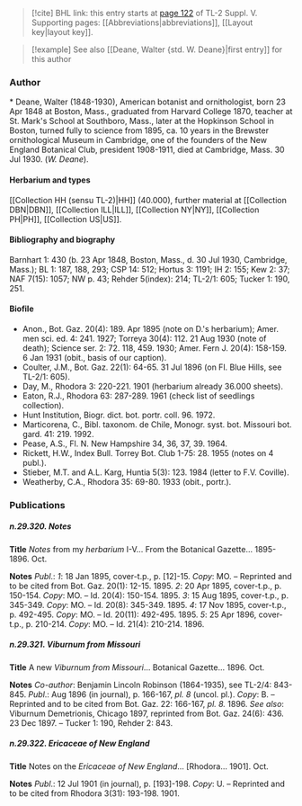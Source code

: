 > [!cite] BHL link: this entry starts at [page 122](https://www.biodiversitylibrary.org/item/103833#page/134/mode/1up) of TL-2 Suppl. V.
> Supporting pages: [[Abbreviations|abbreviations]], [[Layout key|layout key]].

> [!example] See also [[Deane, Walter {std. W. Deane}|first entry]] for this author

### Author

\* Deane, Walter (1848-1930), American botanist and ornithologist, born 23 Apr 1848 at Boston, Mass., graduated from Harvard College 1870, teacher at St. Mark's School at Southboro, Mass., later at the Hopkinson School in Boston, turned fully to science from 1895, ca. 10 years in the Brewster ornithological Museum in Cambridge, one of the founders of the New England Botanical Club, president 1908-1911, died at Cambridge, Mass. 30 Jul 1930. (*W. Deane*).

#### Herbarium and types

[[Collection HH (sensu TL-2)|HH]] (40.000), further material at [[Collection DBN|DBN]], [[Collection ILL|ILL]], [[Collection NY|NY]], [[Collection PH|PH]], [[Collection US|US]].

#### Bibliography and biography

Barnhart 1: 430 (b. 23 Apr 1848, Boston, Mass., d. 30 Jul 1930, Cambridge, Mass.); BL 1: 187, 188, 293; CSP 14: 512; Hortus 3: 1191; IH 2: 155; Kew 2: 37; NAF 7(15): 1057; NW p. 43; Rehder 5(index): 214; TL-2/1: 605; Tucker 1: 190, 251.

#### Biofile

- Anon., Bot. Gaz. 20(4): 189. Apr 1895 (note on D.'s herbarium); Amer. men sci. ed. 4: 241. 1927; Torreya 30(4): 112. 21 Aug 1930 (note of death); Science ser. 2: 72. 118, 459. 1930; Amer. Fern J. 20(4): 158-159. 6 Jan 1931 (obit., basis of our caption).
- Coulter, J.M., Bot. Gaz. 22(1): 64-65. 31 Jul 1896 (on Fl. Blue Hills, see TL-2/1: 605).
- Day, M., Rhodora 3: 220-221. 1901 (herbarium already 36.000 sheets).
- Eaton, R.J., Rhodora 63: 287-289. 1961 (check list of seedlings collection).
- Hunt Institution, Biogr. dict. bot. portr. coll. 96. 1972.
- Marticorena, C., Bibl. taxonom. de Chile, Monogr. syst. bot. Missouri bot. gard. 41: 219. 1992.
- Pease, A.S., Fl. N. New Hampshire 34, 36, 37, 39. 1964.
- Rickett, H.W., Index Bull. Torrey Bot. Club 1-75: 28. 1955 (notes on 4 publ.).
- Stieber, M.T. and A.L. Karg, Huntia 5(3): 123. 1984 (letter to F.V. Coville).
- Weatherby, C.A., Rhodora 35: 69-80. 1933 (obit., portr.).

### Publications

##### n.29.320. Notes

**Title**
*Notes* from my *herbarium* I-V... From the Botanical Gazette... 1895-1896. Oct.

**Notes**
*Publ*.: *1*: 18 Jan 1895, cover-t.p., p. \[12\]-15. *Copy*: MO. – Reprinted and to be cited from Bot. Gaz. 20(1): 12-15. 1895.
*2*: 20 Apr 1895, cover-t.p., p. 150-154. *Copy*: MO. – Id. 20(4): 150-154. 1895.
*3*: 15 Aug 1895, cover-t.p., p. 345-349. *Copy*: MO. – Id. 20(8): 345-349. 1895.
*4*: 17 Nov 1895, cover-t.p., p. 492-495. *Copy*: MO. – Id. 20(11): 492-495. 1895.
*5*: 25 Apr 1896, cover-t.p., p. 210-214. *Copy*: MO. – Id. 21(4): 210-214. 1896.

##### n.29.321. Viburnum from Missouri

**Title**
A new *Viburnum from Missouri*... Botanical Gazette... 1896. Oct.

**Notes**
*Co-author*: Benjamin Lincoln Robinson (1864-1935), see TL-2/4: 843-845.
*Publ*.: Aug 1896 (in journal), p. 166-167, *pl. 8* (uncol. pl.). *Copy*: B. – Reprinted and to be cited from Bot. Gaz. 22: 166-167, *pl. 8.* 1896.
*See also*: Viburnum Demetrionis, Chicago 1897, reprinted from Bot. Gaz. 24(6): 436. 23 Dec 1897. – Tucker 1: 190, Rehder 2: 843.

##### n.29.322. Ericaceae of New England

**Title**
Notes on the *Ericaceae of New England*... \[Rhodora... 1901\]. Oct.

**Notes**
*Publ*.: 12 Jul 1901 (in journal), p. \[193\]-198. *Copy*: U. – Reprinted and to be cited from Rhodora 3(31): 193-198. 1901.

